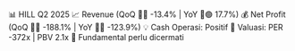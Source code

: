 📊 HILL Q2 2025
📈 Revenue (QoQ 🔻🔴 -13.4% | YoY 🔼🟢 17.7%)
💰 Net Profit (QoQ 🔻🔴 -188.1% | YoY 🔻🔴 -123.9%)
💡 Cash Operasi: Positif
🧮 Valuasi: PER -372x | PBV 2.1x
🧱 Fundamental perlu dicermati
